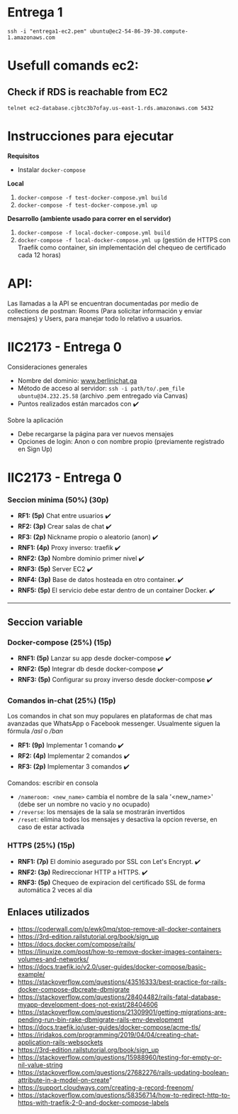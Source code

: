 # Entrega 1
```
ssh -i "entrega1-ec2.pem" ubuntu@ec2-54-86-39-30.compute-1.amazonaws.com
```
# Usefull comands ec2:
## Check if  RDS is reachable from EC2
```
telnet ec2-database.cjbtc3b7ofay.us-east-1.rds.amazonaws.com 5432 
```

# Instrucciones para ejecutar

**Requisitos**
 - Instalar `docker-compose`

**Local**
 1. `docker-compose -f test-docker-compose.yml build`
 2. `docker-compose -f test-docker-compose.yml up`

**Desarrollo (ambiente usado para correr en el servidor)**
 1. `docker-compose -f local-docker-compose.yml build`
 2. `docker-compose -f local-docker-compose.yml up` (gestión de HTTPS con Traefik como container, sin implementación del chequeo de certificado cada 12 horas)

# API:

Las llamadas a la API se encuentran documentadas por medio de collections de postman: Rooms (Para solicitar información y enviar mensajes) y Users, para manejar todo lo relativo a usuarios.
# IIC2173 - Entrega 0

Consideraciones generales

- Nombre del dominio: www.berlinichat.ga
- Método de acceso al servidor: `ssh -i path/to/.pem_file ubuntu@34.232.25.58` (archivo .pem entregado vía Canvas)
- Puntos realizados están marcados con :heavy_check_mark:

Sobre la aplicación
* Debe recargarse la página para ver nuevos mensajes
* Opciones de login: Anon o con nombre propio (previamente registrado en Sign Up)

# IIC2173 - Entrega 0

### Seccion mínima (50%) (30p)


* **RF1: (5p)** Chat entre usuarios :heavy_check_mark:
* **RF2: (3p)** Crear salas de chat :heavy_check_mark:
* **RF3: (2p)** Nickname propio o aleatorio (anon) :heavy_check_mark:
* **RNF1: (4p)** Proxy inverso: traefik :heavy_check_mark:
* **RNF2: (3p)** Nombre dominio primer nivel :heavy_check_mark:
* **RNF3: (5p)** Server EC2 :heavy_check_mark:
* **RNF4: (3p)** Base de datos hosteada en otro container. :heavy_check_mark:
* **RNF5: (5p)** El servicio debe estar dentro de un container Docker. :heavy_check_mark:

---

## Seccion variable

### Docker-compose (25%) (15p)

* **RNF1: (5p)** Lanzar su app desde docker-compose :heavy_check_mark:
* **RNF2: (5p)** Integrar db desde docker-compose :heavy_check_mark:
* **RNF3: (5p)** Configurar su proxy inverso desde docker-compose :heavy_check_mark:

### Comandos in-chat (25%) (15p)

Los comandos in chat son muy populares en plataformas de chat mas avanzadas que WhatsApp o Facebook messenger. Usualmente siguen la fórmula */asl* o */ban*

* **RF1: (9p)** Implementar 1 comando :heavy_check_mark: 
* **RF2: (4p)** Implementar 2 comandos :heavy_check_mark:
* **RF3: (2p)** Implementar 3 comandos :heavy_check_mark:
 
Comandos: escribir en consola
* `/nameroom: <new_name>` cambia el nombre de la sala '<new_name>' (debe ser un nombre no vacio y no ocupado)
* `/reverse`: los mensajes de la sala se mostrarán invertidos
* `/reset`: elimina todos los mensajes y desactiva la opcion reverse, en caso de estar activada

### HTTPS (25%) (15p)

* **RNF1: (7p)** El dominio asegurado por SSL con Let's Encrypt. :heavy_check_mark:
* **RNF2: (3p)** Redireccionar HTTP a HTTPS. :heavy_check_mark:
* **RNF3: (5p)** Chequeo de expiracion del certificado SSL de forma automática 2 veces al día



## Enlaces utilizados
 * https://coderwall.com/p/ewk0mq/stop-remove-all-docker-containers
 * https://3rd-edition.railstutorial.org/book/sign_up
 * https://docs.docker.com/compose/rails/
 * https://linuxize.com/post/how-to-remove-docker-images-containers-volumes-and-networks/
 * https://docs.traefik.io/v2.0/user-guides/docker-compose/basic-example/
 * https://stackoverflow.com/questions/43516333/best-practice-for-rails-docker-compose-dbcreate-dbmigrate
 * https://stackoverflow.com/questions/28404482/rails-fatal-database-myapp-development-does-not-exist/28404606
 * https://stackoverflow.com/questions/21309901/getting-migrations-are-pending-run-bin-rake-dbmigrate-rails-env-development
 * https://docs.traefik.io/user-guides/docker-compose/acme-tls/
 * https://iridakos.com/programming/2019/04/04/creating-chat-application-rails-websockets
 * https://3rd-edition.railstutorial.org/book/sign_up
 * https://stackoverflow.com/questions/15988960/testing-for-empty-or-nil-value-string
 * https://stackoverflow.com/questions/27682276/rails-updating-boolean-attribute-in-a-model-on-create"
 * https://support.cloudways.com/creating-a-record-freenom/
 * https://stackoverflow.com/questions/58356714/how-to-redirect-http-to-https-with-traefik-2-0-and-docker-compose-labels

